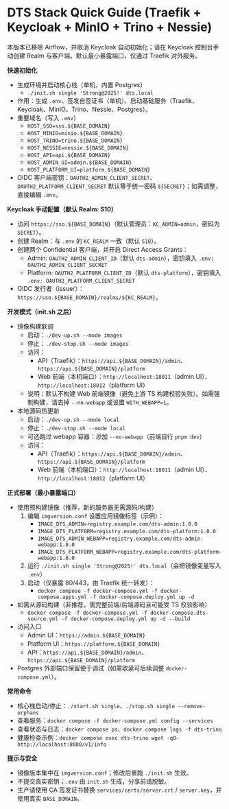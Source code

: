 # DTS Stack Quick Guide (Traefik + Keycloak + MinIO + Trino + Nessie)

本版本已移除 Airflow，并取消 Keycloak 自动初始化；请在 Keycloak 控制台手动创建 Realm 与客户端。默认最小暴露端口，仅通过 Traefik 对外服务。

**快速初始化**
- 生成环境并启动核心栈（单机，内置 Postgres）
  - `./init.sh single 'Strong@2025!' dts.local`
- 作用：生成 `.env`、签发自签证书（单机）、启动基础服务（Traefik、Keycloak、MinIO、Trino、Nessie、Postgres）。
- 重要域名（写入 `.env`）
  - `HOST_SSO=sso.${BASE_DOMAIN}`
  - `HOST_MINIO=minio.${BASE_DOMAIN}`
  - `HOST_TRINO=trino.${BASE_DOMAIN}`
  - `HOST_NESSIE=nessie.${BASE_DOMAIN}`
  - `HOST_API=api.${BASE_DOMAIN}`
  - `HOST_ADMIN_UI=admin.${BASE_DOMAIN}`
  - `HOST_PLATFORM_UI=platform.${BASE_DOMAIN}`
- OIDC 客户端密钥：`OAUTH2_ADMIN_CLIENT_SECRET`、`OAUTH2_PLATFORM_CLIENT_SECRET` 默认等于统一密码 `${SECRET}`；如需调整，直接编辑 `.env`。

**Keycloak 手动配置（默认 Realm: S10）**
- 访问 `https://sso.${BASE_DOMAIN}`（默认管理员：`KC_ADMIN=admin`，密码为 `SECRET`）。
- 创建 Realm：与 `.env` 的 `KC_REALM` 一致（默认 `S10`）。
- 创建两个 Confidential 客户端，并开启 Direct Access Grants：
  - Admin: `OAUTH2_ADMIN_CLIENT_ID`（默认 `dts-admin`），密钥填入 `.env: OAUTH2_ADMIN_CLIENT_SECRET`
  - Platform: `OAUTH2_PLATFORM_CLIENT_ID`（默认 `dts-platform`），密钥填入 `.env: OAUTH2_PLATFORM_CLIENT_SECRET`
- OIDC 发行者（issuer）：`https://sso.${BASE_DOMAIN}/realms/${KC_REALM}`。

**开发模式（init.sh 之后）**
- 镜像构建联调
  - 启动：`./dev-up.sh --mode images`
  - 停止：`./dev-stop.sh --mode images`
  - 访问：
    - API（Traefik）：`https://api.${BASE_DOMAIN}/admin`、`https://api.${BASE_DOMAIN}/platform`
    - Web 前端（本机端口）：`http://localhost:18011`（admin UI）、`http://localhost:18012`（platform UI）
  - 说明：默认不构建 Web 前端镜像（避免上游 TS 构建校验失败）。如需强制构建，请去掉 `--no-webapp` 或设置 `WITH_WEBAPP=1`。
- 本地源码热更新
  - 启动：`./dev-up.sh --mode local`
  - 停止：`./dev-stop.sh --mode local`
  - 可选跳过 webapp 容器：添加 `--no-webapp`（前端自行 `pnpm dev`）
  - 访问：
    - API（Traefik）：`https://api.${BASE_DOMAIN}/admin`、`https://api.${BASE_DOMAIN}/platform`
    - Web 前端（本机端口）：`http://localhost:18011`（admin UI）、`http://localhost:18012`（platform UI）

**正式部署（最小暴露端口）**
- 使用预构建镜像（推荐，新的服务器无需源码/构建）
  1) 编辑 `imgversion.conf` 设置应用镜像标签（示例）：
     - `IMAGE_DTS_ADMIN=registry.example.com/dts-admin:1.0.0`
     - `IMAGE_DTS_PLATFORM=registry.example.com/dts-platform:1.0.0`
     - `IMAGE_DTS_ADMIN_WEBAPP=registry.example.com/dts-admin-webapp:1.0.0`
     - `IMAGE_DTS_PLATFORM_WEBAPP=registry.example.com/dts-platform-webapp:1.0.0`
  2) 运行 `./init.sh single 'Strong@2025!' dts.local`（会把镜像变量写入 `.env`）
  3) 启动（仅暴露 80/443，由 Traefik 统一转发）：
     - `docker compose -f docker-compose.yml -f docker-compose.apps.yml -f docker-compose.deploy.yml up -d`
- 如需从源码构建（非推荐，需完整前端/后端源码且可能受 TS 校验影响）
  - `docker compose -f docker-compose.yml -f docker-compose.dts-source.yml -f docker-compose.deploy.yml up -d --build`
- 访问入口
  - Admin UI：`https://admin.${BASE_DOMAIN}`
  - Platform UI：`https://platform.${BASE_DOMAIN}`
  - API：`https://api.${BASE_DOMAIN}/admin`、`https://api.${BASE_DOMAIN}/platform`
- Postgres 外部端口保留便于调试（如需收紧可后续调整 `docker-compose.yml`）。

**常用命令**
- 核心栈启动/停止：`./start.sh single`、`./stop.sh single --remove-orphans`
- 查看服务：`docker compose -f docker-compose.yml config --services`
- 查看状态与日志：`docker compose ps`、`docker compose logs -f dts-trino`
- 健康检查示例：`docker compose exec dts-trino wget -qO- http://localhost:8080/v1/info`

**提示与安全**
- 镜像版本集中在 `imgversion.conf`；修改后重跑 `./init.sh` 生效。
- 不提交真实密钥；`.env` 由 `init.sh` 生成，分享前请脱敏。
- 生产请使用 CA 签发证书替换 `services/certs/server.crt` / `server.key`，并使用真实 `BASE_DOMAIN`。
